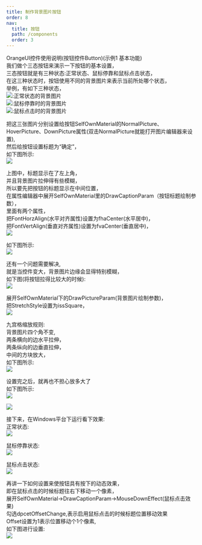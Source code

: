```yaml
---
title: 制作背景图片按钮
order: 8
nav:
  title: 按钮
  path: /components
  order: 3
---
```


OrangeUI控件使用说明(按钮控件Button)(示例1 基本功能)  
我们做个三态按钮来演示一下按钮的基本设置，  
三态按钮就是有三种状态:正常状态、鼠标停靠和鼠标点击状态，  
在这三种状态时，按钮使用不同的背景图片来表示当前所处哪个状态，  
举例，有如下三种状态，  
![](http://www.orangeui.cn/orangeuiblog/OrangeUI/2.1.OrangeUI%E6%8E%A7%E4%BB%B6%E4%BD%BF%E7%94%A8%E8%AF%B4%E6%98%8E(%E6%8C%89%E9%92%AE%E6%8E%A7%E4%BB%B6Button)(%E7%A4%BA%E4%BE%8B1%20%E5%9F%BA%E6%9C%AC%E5%8A%9F%E8%83%BD).files/image001.png):正常状态的背景图片  
![](http://www.orangeui.cn/orangeuiblog/OrangeUI/2.1.OrangeUI%E6%8E%A7%E4%BB%B6%E4%BD%BF%E7%94%A8%E8%AF%B4%E6%98%8E(%E6%8C%89%E9%92%AE%E6%8E%A7%E4%BB%B6Button)(%E7%A4%BA%E4%BE%8B1%20%E5%9F%BA%E6%9C%AC%E5%8A%9F%E8%83%BD).files/image003.png):鼠标停靠时的背景图片  
![](http://www.orangeui.cn/orangeuiblog/OrangeUI/2.1.OrangeUI%E6%8E%A7%E4%BB%B6%E4%BD%BF%E7%94%A8%E8%AF%B4%E6%98%8E(%E6%8C%89%E9%92%AE%E6%8E%A7%E4%BB%B6Button)(%E7%A4%BA%E4%BE%8B1%20%E5%9F%BA%E6%9C%AC%E5%8A%9F%E8%83%BD).files/image005.png):鼠标点击时的背景图片  
 
把这三张图片分别设置给按钮SelfOwnMaterial的NormalPicture、HoverPicture、DownPicture属性(双击NormalPicture就能打开图片编辑器来设置),  
然后给按钮设置标题为“确定”，  
如下图所示:  
![](http://www.orangeui.cn/orangeuiblog/OrangeUI/2.1.OrangeUI%E6%8E%A7%E4%BB%B6%E4%BD%BF%E7%94%A8%E8%AF%B4%E6%98%8E(%E6%8C%89%E9%92%AE%E6%8E%A7%E4%BB%B6Button)(%E7%A4%BA%E4%BE%8B1%20%E5%9F%BA%E6%9C%AC%E5%8A%9F%E8%83%BD).files/image007.png)

上图中，标题显示在了左上角，  
并且背景图片拉伸得有些模糊，  
所以要先把按钮的标题显示在中间位置，  
在属性编辑器中展开SelfOwnMaterial里的DrawCaptionParam（按钮标题绘制参数），  
里面有两个属性，  
把FontHorzAlign(水平对齐属性)设置为fhaCenter(水平居中)，  
把FontVertAlign(垂直对齐属性)设置为fvaCenter(垂直居中)，  
![](http://www.orangeui.cn/orangeuiblog/OrangeUI/2.1.OrangeUI%E6%8E%A7%E4%BB%B6%E4%BD%BF%E7%94%A8%E8%AF%B4%E6%98%8E(%E6%8C%89%E9%92%AE%E6%8E%A7%E4%BB%B6Button)(%E7%A4%BA%E4%BE%8B1%20%E5%9F%BA%E6%9C%AC%E5%8A%9F%E8%83%BD).files/image009.png)

如下图所示:  
![](http://www.orangeui.cn/orangeuiblog/OrangeUI/2.1.OrangeUI%E6%8E%A7%E4%BB%B6%E4%BD%BF%E7%94%A8%E8%AF%B4%E6%98%8E(%E6%8C%89%E9%92%AE%E6%8E%A7%E4%BB%B6Button)(%E7%A4%BA%E4%BE%8B1%20%E5%9F%BA%E6%9C%AC%E5%8A%9F%E8%83%BD).files/image011.png)

还有一个问题需要解决,  
就是当控件变大，背景图片边缘会显得特别模糊，  
如下图(将按钮拉得比较大的时候):  
![](http://www.orangeui.cn/orangeuiblog/OrangeUI/2.1.OrangeUI%E6%8E%A7%E4%BB%B6%E4%BD%BF%E7%94%A8%E8%AF%B4%E6%98%8E(%E6%8C%89%E9%92%AE%E6%8E%A7%E4%BB%B6Button)(%E7%A4%BA%E4%BE%8B1%20%E5%9F%BA%E6%9C%AC%E5%8A%9F%E8%83%BD).files/image013.png)

展开SelfOwnMaterial下的DrawPictureParam(背景图片绘制参数)，  
把StretchStyle设置为issSquare，  
![](http://www.orangeui.cn/orangeuiblog/OrangeUI/2.1.OrangeUI%E6%8E%A7%E4%BB%B6%E4%BD%BF%E7%94%A8%E8%AF%B4%E6%98%8E(%E6%8C%89%E9%92%AE%E6%8E%A7%E4%BB%B6Button)(%E7%A4%BA%E4%BE%8B1%20%E5%9F%BA%E6%9C%AC%E5%8A%9F%E8%83%BD).files/image015.png)

九宫格缩放规则:  
背景图片四个角不变,  
两条横向的边水平拉伸，  
两条纵向的边垂直拉伸，  
中间的方块放大，  
如下图所示:  
![](http://www.orangeui.cn/orangeuiblog/OrangeUI/2.1.OrangeUI%E6%8E%A7%E4%BB%B6%E4%BD%BF%E7%94%A8%E8%AF%B4%E6%98%8E(%E6%8C%89%E9%92%AE%E6%8E%A7%E4%BB%B6Button)(%E7%A4%BA%E4%BE%8B1%20%E5%9F%BA%E6%9C%AC%E5%8A%9F%E8%83%BD).files/image017.png)

设置完之后，就再也不担心放多大了  
如下图所示:  
![](http://www.orangeui.cn/orangeuiblog/OrangeUI/2.1.OrangeUI%E6%8E%A7%E4%BB%B6%E4%BD%BF%E7%94%A8%E8%AF%B4%E6%98%8E(%E6%8C%89%E9%92%AE%E6%8E%A7%E4%BB%B6Button)(%E7%A4%BA%E4%BE%8B1%20%E5%9F%BA%E6%9C%AC%E5%8A%9F%E8%83%BD).files/image019.png)

![](http://www.orangeui.cn/orangeuiblog/OrangeUI/2.1.OrangeUI%E6%8E%A7%E4%BB%B6%E4%BD%BF%E7%94%A8%E8%AF%B4%E6%98%8E(%E6%8C%89%E9%92%AE%E6%8E%A7%E4%BB%B6Button)(%E7%A4%BA%E4%BE%8B1%20%E5%9F%BA%E6%9C%AC%E5%8A%9F%E8%83%BD).files/image021.png)


接下来，在Windows平台下运行看下效果:  
正常状态:  
![](http://www.orangeui.cn/orangeuiblog/OrangeUI/2.1.OrangeUI%E6%8E%A7%E4%BB%B6%E4%BD%BF%E7%94%A8%E8%AF%B4%E6%98%8E(%E6%8C%89%E9%92%AE%E6%8E%A7%E4%BB%B6Button)(%E7%A4%BA%E4%BE%8B1%20%E5%9F%BA%E6%9C%AC%E5%8A%9F%E8%83%BD).files/image023.png)

鼠标停靠状态:  
![](http://www.orangeui.cn/orangeuiblog/OrangeUI/2.1.OrangeUI%E6%8E%A7%E4%BB%B6%E4%BD%BF%E7%94%A8%E8%AF%B4%E6%98%8E(%E6%8C%89%E9%92%AE%E6%8E%A7%E4%BB%B6Button)(%E7%A4%BA%E4%BE%8B1%20%E5%9F%BA%E6%9C%AC%E5%8A%9F%E8%83%BD).files/image025.png)

鼠标点击状态:  
![](http://www.orangeui.cn/orangeuiblog/OrangeUI/2.1.OrangeUI%E6%8E%A7%E4%BB%B6%E4%BD%BF%E7%94%A8%E8%AF%B4%E6%98%8E(%E6%8C%89%E9%92%AE%E6%8E%A7%E4%BB%B6Button)(%E7%A4%BA%E4%BE%8B1%20%E5%9F%BA%E6%9C%AC%E5%8A%9F%E8%83%BD).files/image027.png)

 
再讲一下如何设置来使按钮具有按下的动态效果，  
即在鼠标点击的时候标题往右下移动一个像素，  
展开SelfOwnMaterial->DrawCaptionParam->MouseDownEffect(鼠标点击效果)  
勾选dpcetOffsetChange,表示启用鼠标点击的时候标题位置移动效果  
Offset设置为1表示位置移动个1个像素,  
如下图进行设置:  
![](http://www.orangeui.cn/orangeuiblog/OrangeUI/2.1.OrangeUI%E6%8E%A7%E4%BB%B6%E4%BD%BF%E7%94%A8%E8%AF%B4%E6%98%8E(%E6%8C%89%E9%92%AE%E6%8E%A7%E4%BB%B6Button)(%E7%A4%BA%E4%BE%8B1%20%E5%9F%BA%E6%9C%AC%E5%8A%9F%E8%83%BD).files/image029.png)


 



